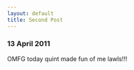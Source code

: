 ```yaml
---
layout: default
title: Second Post
---
```


### 13 April 2011
OMFG today quint made fun of me lawls!!!